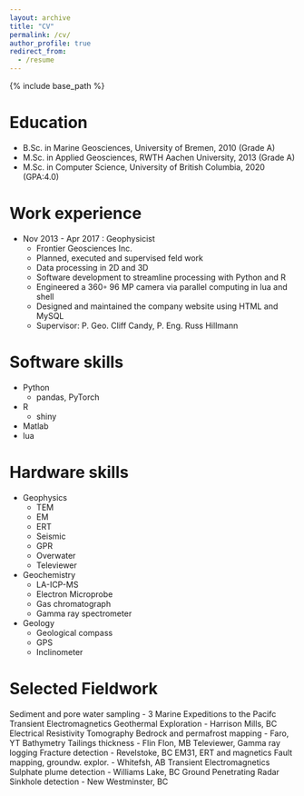 ```yaml
---
layout: archive
title: "CV"
permalink: /cv/
author_profile: true
redirect_from:
  - /resume
---
```


{% include base_path %}

Education
======
* B.Sc. in Marine Geosciences, University of Bremen, 2010 (Grade A)
* M.Sc. in Applied Geosciences, RWTH Aachen University, 2013 (Grade A)
* M.Sc. in Computer Science, University of British Columbia, 2020 (GPA:4.0)

Work experience
======
* Nov 2013 - Apr 2017 : Geophysicist
  * Frontier Geosciences Inc. 
  * Planned, executed and supervised feld work
  * Data processing in 2D and 3D
  * Software development to streamline processing with Python and R
  * Engineered a 360◦ 96 MP camera via parallel computing in lua and shell
  * Designed and maintained the company website using HTML and MySQL
  * Supervisor: P. Geo. Cliff Candy, P. Eng. Russ Hillmann

 
Software skills
======
* Python
  * pandas, PyTorch
* R
  * shiny
* Matlab
* lua

Hardware skills
======

* Geophysics
  * TEM
  * EM
  * ERT
  * Seismic
  * GPR
  * Overwater
  * Televiewer
* Geochemistry
  * LA-ICP-MS
  * Electron Microprobe
  * Gas chromatograph
  * Gamma ray spectrometer
* Geology 
  * Geological compass
  * GPS
  * Inclinometer
 

Selected Fieldwork
======
Sediment and pore water sampling - 3 Marine Expeditions to the Pacifc
Transient Electromagnetics Geothermal Exploration - Harrison Mills, BC
Electrical Resistivity Tomography Bedrock and permafrost mapping - Faro, YT
Bathymetry Tailings thickness - Flin Flon, MB
Televiewer, Gamma ray logging Fracture detection - Revelstoke, BC
EM31, ERT and magnetics Fault mapping, groundw. explor. - Whitefsh, AB
Transient Electromagnetics Sulphate plume detection - Williams Lake, BC
Ground Penetrating Radar Sinkhole detection - New Westminster, BC
